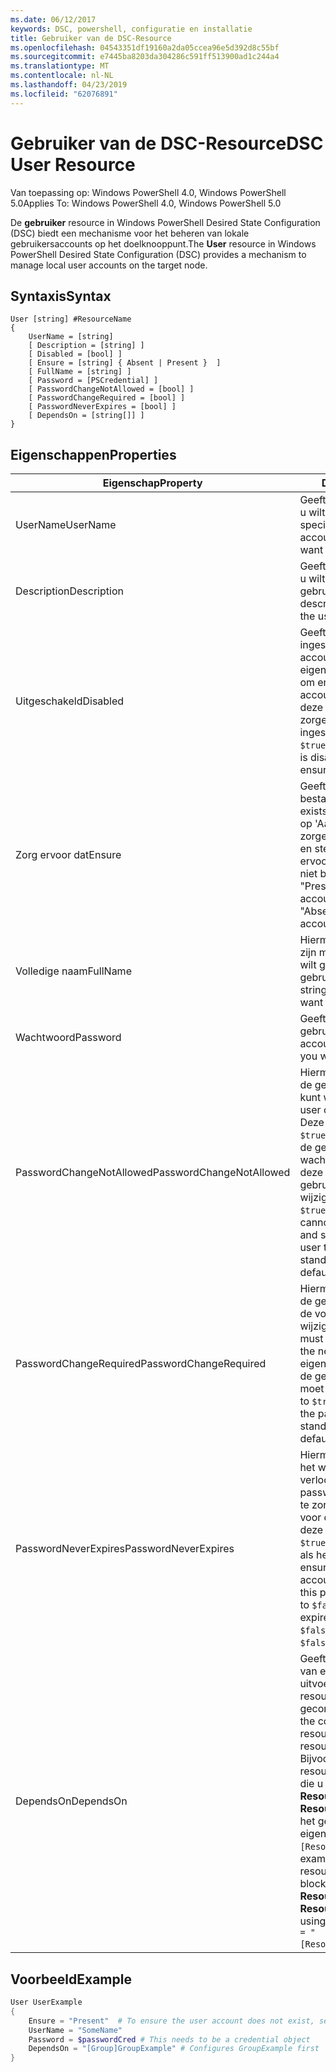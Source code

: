 ```yaml
---
ms.date: 06/12/2017
keywords: DSC, powershell, configuratie en installatie
title: Gebruiker van de DSC-Resource
ms.openlocfilehash: 04543351df19160a2da05ccea96e5d392d8c55bf
ms.sourcegitcommit: e7445ba8203da304286c591ff513900ad1c244a4
ms.translationtype: MT
ms.contentlocale: nl-NL
ms.lasthandoff: 04/23/2019
ms.locfileid: "62076891"
---
```

# <a name="dsc-user-resource"></a><span data-ttu-id="44066-103">Gebruiker van de DSC-Resource</span><span class="sxs-lookup"><span data-stu-id="44066-103">DSC User Resource</span></span>

<span data-ttu-id="44066-104">Van toepassing op: Windows PowerShell 4.0, Windows PowerShell 5.0</span><span class="sxs-lookup"><span data-stu-id="44066-104">Applies To: Windows PowerShell 4.0, Windows PowerShell 5.0</span></span>

<span data-ttu-id="44066-105">De **gebruiker** resource in Windows PowerShell Desired State Configuration (DSC) biedt een mechanisme voor het beheren van lokale gebruikersaccounts op het doelknooppunt.</span><span class="sxs-lookup"><span data-stu-id="44066-105">The **User** resource in Windows PowerShell Desired State Configuration (DSC) provides a mechanism to manage local user accounts on the target node.</span></span>

## <a name="syntax"></a><span data-ttu-id="44066-106">Syntaxis</span><span class="sxs-lookup"><span data-stu-id="44066-106">Syntax</span></span>

```
User [string] #ResourceName
{
    UserName = [string]
    [ Description = [string] ]
    [ Disabled = [bool] ]
    [ Ensure = [string] { Absent | Present }  ]
    [ FullName = [string] ]
    [ Password = [PSCredential] ]
    [ PasswordChangeNotAllowed = [bool] ]
    [ PasswordChangeRequired = [bool] ]
    [ PasswordNeverExpires = [bool] ]
    [ DependsOn = [string[]] ]
}
```

## <a name="properties"></a><span data-ttu-id="44066-107">Eigenschappen</span><span class="sxs-lookup"><span data-stu-id="44066-107">Properties</span></span>

|  <span data-ttu-id="44066-108">Eigenschap</span><span class="sxs-lookup"><span data-stu-id="44066-108">Property</span></span>  |  <span data-ttu-id="44066-109">Description</span><span class="sxs-lookup"><span data-stu-id="44066-109">Description</span></span>   |
|---|---|
| <span data-ttu-id="44066-110">UserName</span><span class="sxs-lookup"><span data-stu-id="44066-110">UserName</span></span>| <span data-ttu-id="44066-111">Geeft de accountnaam waarvan u wilt om te controleren of een specifieke status.</span><span class="sxs-lookup"><span data-stu-id="44066-111">Indicates the account name for which you want to ensure a specific state.</span></span>|
| <span data-ttu-id="44066-112">Description</span><span class="sxs-lookup"><span data-stu-id="44066-112">Description</span></span>| <span data-ttu-id="44066-113">Geeft aan dat de beschrijving die u wilt gebruiken voor het gebruikersaccount.</span><span class="sxs-lookup"><span data-stu-id="44066-113">Indicates the description you want to use for the user account.</span></span>|
| <span data-ttu-id="44066-114">Uitgeschakeld</span><span class="sxs-lookup"><span data-stu-id="44066-114">Disabled</span></span>| <span data-ttu-id="44066-115">Geeft aan of het account is ingeschakeld.</span><span class="sxs-lookup"><span data-stu-id="44066-115">Indicates if the account is enabled.</span></span> <span data-ttu-id="44066-116">Deze eigenschap instellen op `$true` om ervoor te zorgen dat dit account is uitgeschakeld, en stel deze in op `$false` om ervoor te zorgen dat deze is ingeschakeld.</span><span class="sxs-lookup"><span data-stu-id="44066-116">Set this property to `$true` to ensure that this account is disabled, and set it to `$false` to ensure that it is enabled.</span></span>|
| <span data-ttu-id="44066-117">Zorg ervoor dat</span><span class="sxs-lookup"><span data-stu-id="44066-117">Ensure</span></span>| <span data-ttu-id="44066-118">Geeft aan of het account bestaat.</span><span class="sxs-lookup"><span data-stu-id="44066-118">Indicates if the account exists.</span></span> <span data-ttu-id="44066-119">Deze eigenschap instellen op 'Aanwezig' om ervoor te zorgen dat het account bestaat en stel deze in op 'Ontbreekt' om ervoor te zorgen dat het account niet bestaat.</span><span class="sxs-lookup"><span data-stu-id="44066-119">Set this property to "Present" to ensure that the account exists, and set it to "Absent" to ensure that the account does not exist.</span></span>|
| <span data-ttu-id="44066-120">Volledige naam</span><span class="sxs-lookup"><span data-stu-id="44066-120">FullName</span></span>| <span data-ttu-id="44066-121">Hiermee geeft u een tekenreeks zijn met de volledige naam die u wilt gebruiken voor het gebruikersaccount.</span><span class="sxs-lookup"><span data-stu-id="44066-121">Represents a string with the full name you want to use for the user account.</span></span>|
| <span data-ttu-id="44066-122">Wachtwoord</span><span class="sxs-lookup"><span data-stu-id="44066-122">Password</span></span>| <span data-ttu-id="44066-123">Geeft het wachtwoord die u wilt gebruiken voor dit account.</span><span class="sxs-lookup"><span data-stu-id="44066-123">Indicates the password you want to use for this account.</span></span> |
| <span data-ttu-id="44066-124">PasswordChangeNotAllowed</span><span class="sxs-lookup"><span data-stu-id="44066-124">PasswordChangeNotAllowed</span></span>| <span data-ttu-id="44066-125">Hiermee wordt aangegeven als de gebruiker het wachtwoord kunt wijzigen.</span><span class="sxs-lookup"><span data-stu-id="44066-125">Indicates if the user can change the password.</span></span> <span data-ttu-id="44066-126">Deze eigenschap instellen op `$true` om ervoor te zorgen dat de gebruiker kan niet het wachtwoord wijzigen en stel deze in op `$false` zodat de gebruiker het wachtwoord te wijzigen.</span><span class="sxs-lookup"><span data-stu-id="44066-126">Set this property to `$true` to ensure that the user cannot change the password, and set it to `$false` to allow the user to change the password.</span></span> <span data-ttu-id="44066-127">De standaardwaarde is `$false`.</span><span class="sxs-lookup"><span data-stu-id="44066-127">The default value is `$false`.</span></span>|
| <span data-ttu-id="44066-128">PasswordChangeRequired</span><span class="sxs-lookup"><span data-stu-id="44066-128">PasswordChangeRequired</span></span>| <span data-ttu-id="44066-129">Hiermee wordt aangegeven als de gebruiker het wachtwoord bij de volgende aanmelding moet wijzigen.</span><span class="sxs-lookup"><span data-stu-id="44066-129">Indicates if the user must change the password at the next sign in.</span></span> <span data-ttu-id="44066-130">Deze eigenschap instellen op `$true` als de gebruiker het wachtwoord moet wijzigen.</span><span class="sxs-lookup"><span data-stu-id="44066-130">Set this property to `$true` if the user must change the password.</span></span> <span data-ttu-id="44066-131">De standaardwaarde is `$true`.</span><span class="sxs-lookup"><span data-stu-id="44066-131">The default value is `$true`.</span></span>|
| <span data-ttu-id="44066-132">PasswordNeverExpires</span><span class="sxs-lookup"><span data-stu-id="44066-132">PasswordNeverExpires</span></span>| <span data-ttu-id="44066-133">Hiermee wordt aangegeven als het wachtwoord verloopt.</span><span class="sxs-lookup"><span data-stu-id="44066-133">Indicates if the password will expire.</span></span> <span data-ttu-id="44066-134">Om ervoor te zorgen dat het wachtwoord voor dit account nooit verloopt, deze eigenschap instellen op `$true`, en stel deze in op `$false` als het wachtwoord verloopt.</span><span class="sxs-lookup"><span data-stu-id="44066-134">To ensure that the password for this account will never expire, set this property to `$true`, and set it to `$false` if the password will expire.</span></span> <span data-ttu-id="44066-135">De standaardwaarde is `$false`.</span><span class="sxs-lookup"><span data-stu-id="44066-135">The default value is `$false`.</span></span>|
| <span data-ttu-id="44066-136">DependsOn</span><span class="sxs-lookup"><span data-stu-id="44066-136">DependsOn</span></span> | <span data-ttu-id="44066-137">Geeft aan dat de configuratie van een andere resource uitvoeren moet voordat deze resource is geconfigureerd.</span><span class="sxs-lookup"><span data-stu-id="44066-137">Indicates that the configuration of another resource must run before this resource is configured.</span></span> <span data-ttu-id="44066-138">Bijvoorbeeld, als de ID van de resourceconfiguratie scriptblok die u wilt uitvoeren eerst is **ResourceName** en het type **ResourceType**, de syntaxis voor het gebruik van deze eigenschap is `DependsOn = "[ResourceType]ResourceName"`.</span><span class="sxs-lookup"><span data-stu-id="44066-138">For example, if the ID of the resource configuration script block that you want to run first is **ResourceName** and its type is **ResourceType**, the syntax for using this property is `DependsOn = "[ResourceType]ResourceName"`.</span></span>|

## <a name="example"></a><span data-ttu-id="44066-139">Voorbeeld</span><span class="sxs-lookup"><span data-stu-id="44066-139">Example</span></span>

```powershell
User UserExample
{
    Ensure = "Present"  # To ensure the user account does not exist, set Ensure to "Absent"
    UserName = "SomeName"
    Password = $passwordCred # This needs to be a credential object
    DependsOn = "[Group]GroupExample" # Configures GroupExample first
}
```